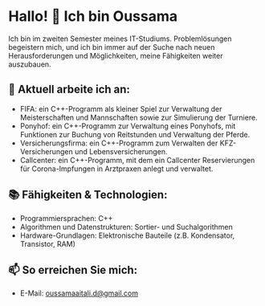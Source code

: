 # Hallo! 👋 Ich bin Oussama

Ich bin im zweiten Semester meines IT-Studiums. Problemlösungen begeistern mich, und ich bin immer auf der Suche nach neuen Herausforderungen und Möglichkeiten, meine Fähigkeiten weiter auszubauen.

## 🚀 Aktuell arbeite ich an:
- FIFA: ein C++-Programm als kleiner Spiel zur Verwaltung der Meisterschaften und Mannschaften sowie zur Simulierung der Turniere.
- Ponyhof: ein C++-Programm zur Verwaltung eines Ponyhofs, mit Funktionen zur Buchung von Reitstunden und Verwaltung der Pferde.
- Versicherungsfirma: ein C++-Programm zum Verwalten der KFZ-Versicherungen und Lebensversicherungen.
- Callcenter: ein C++-Programm, mit dem ein Callcenter Reservierungen für Corona-Impfungen in Arztpraxen anlegt und verwaltet.

## 📚 Fähigkeiten & Technologien:
- Programmiersprachen: C++
- Algorithmen und Datenstrukturen: Sortier- und Suchalgorithmen
- Hardware-Grundlagen: Elektronische Bauteile (z.B. Kondensator, Transistor, RAM)

## 📫 So erreichen Sie mich:
- E-Mail: oussamaaitali.d@gmail.com
